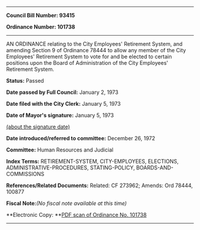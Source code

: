 

********

**Council Bill Number: 93415**
   
**Ordinance Number: 101738**
********

 AN ORDINANCE relating to the City Employees' Retirement System, and amending Section 9 of Ordinance 78444 to allow any member of the City Employees' Retirement System to vote for and be elected to certain positions upon the Board of Administration of the City Employees' Retirement System.

**Status:** Passed
   
**Date passed by Full Council:** January 2, 1973
   
**Date filed with the City Clerk:** January 5, 1973
   
**Date of Mayor's signature:** January 5, 1973
   
[(about the signature date)](/~public/approvaldate.htm)
   
   
   
**Date introduced/referred to committee:** December 26, 1972
   
**Committee:** Human Resources and Judicial
   
   
**Index Terms:** RETIREMENT-SYSTEM, CITY-EMPLOYEES, ELECTIONS, ADMINISTRATIVE-PROCEDURES, STATING-POLICY, BOARDS-AND-COMMISSIONS

**References/Related Documents:** Related: CF 273962; Amends: Ord 78444, 100877

**Fiscal Note:**_(No fiscal note available at this time)_

**Electronic Copy: **[PDF scan of Ordinance No. 101738](/~archives/Ordinances/Ord_101738.pdf)

********

